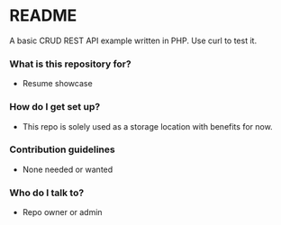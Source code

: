 # README #

A basic CRUD REST API example written in PHP.
Use curl to test it.

### What is this repository for? ###

* Resume showcase

### How do I get set up? ###

* This repo is solely used as a storage location with benefits for now.

### Contribution guidelines ###

* None needed or wanted

### Who do I talk to? ###

* Repo owner or admin
